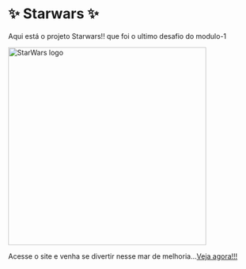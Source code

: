 <h1>✨ Starwars ✨</h1>

<p>Aqui está o projeto Starwars!! que foi o ultimo desafio do modulo-1</p>

<img width="400vw" src="https://thumbs.dreamstime.com/b/editorial-do-logotipo-das-estrelas-guerras-ilustrativo-em-fundo-branco-star-wars-eps-download-vetorial-jpeg-208332919.jpg" alt="StarWars logo">

<p>Acesse o site e venha se divertir nesse mar de melhoria...<a href="https://al3ncar.github.io/Projeto-Star-Wars/">Veja agora!!!</a></p>

##
